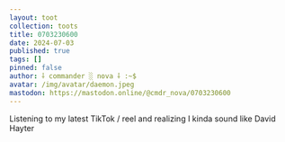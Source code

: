 ```yaml
---
layout: toot
collection: toots
title: 0703230600
date: 2024-07-03
published: true
tags: []
pinned: false
author: ⸸ commander ░ nova ⸸ :~$
avatar: /img/avatar/daemon.jpeg
mastodon: https://mastodon.online/@cmdr_nova/0703230600
---
```


Listening to my latest TikTok / reel and realizing I kinda sound like David Hayter
